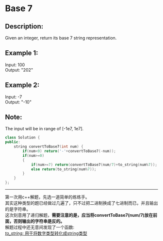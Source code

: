 Base 7
=================
Description:
-----------------
Given an integer, return its base 7 string representation.

Example 1:
-----------------
Input: 100<br>
Output: "202"

Example 2:
--------------------
Input: -7<br>
Output: "-10"

Note:   
----------------
The input will be in range of [-1e7, 1e7]. 


```cpp
class Solution {
public:
    string convertToBase7(int num) {
        if(num<0) return('-'+convertToBase7(-num));
        if(num>=0) 
        {
            if(num>=7) return(convertToBase7(num/7)+to_string(num%7));
            else return(to_string(num%7));
        }
    }
};
```
*********************************************************
第一次用c++解题，先选一道简单的练练手。<br>
其实这种类型的题已经做过几遍了，只不过把二进制换成了七进制而已，并且输出的是字符串。     
这次刻意用了递归解题，**需要注意的是，应当将convertToBase7(num/7)放在前面，否则输出的字符串是反的。** <br>
解题过程中还无意间发现了一个函数:     
   <br> 
[ *to_string:* 用于将数字类型转化成string类型](http://blog.csdn.net/chavo0/article/details/51038397)
